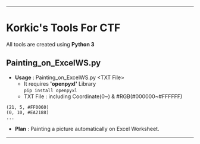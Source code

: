 ---------------------------------------------------------------------------
Korkic's Tools For CTF
======================
All tools are created using **Python 3**

Painting_on_ExcelWS.py
----------------------
   - **Usage** : Painting_on_ExcelWS.py \<TXT File>
     - It requires **'openpyxl'** Library   
   ```pip install openpyxl```
     - TXT File : including Coordinate(0~) & #RGB(#000000~#FFFFFF)   
   ```
   (21, 5, #FF0060)
   (0, 10, #EA2188)
   ...
   ```   
   - **Plan** : Painting a picture automatically on Excel Worksheet.
----------------------------------------------------------------------------
